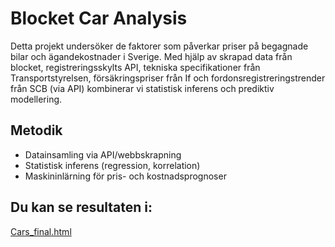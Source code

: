 # Blocket Car Analysis

Detta projekt undersöker de faktorer som påverkar priser på begagnade bilar och ägandekostnader i Sverige. Med hjälp av skrapad data från blocket, registreringsskylts API, tekniska specifikationer från Transportstyrelsen, försäkringspriser från If och fordonsregistreringstrender från SCB (via API) kombinerar vi statistisk inferens och prediktiv modellering.

## Metodik
- Datainsamling via API/webbskrapning
- Statistisk inferens (regression, korrelation)
- Maskininlärning för pris- och kostnadsprognoser

## Du kan se resultaten i:
<a href="Cars_final.html" target="_blank">Cars_final.html</a>

